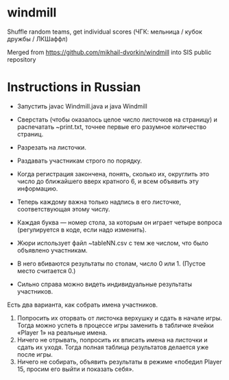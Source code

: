 # windmill
Shuffle random teams, get individual scores (ЧГК: мельница / кубок дружбы / ЛКШаффл)

Merged from https://github.com/mikhail-dvorkin/windmill into SIS public repository

# Instructions in Russian

* Запустить javac Windmill.java и java Windmill

* Сверстать (чтобы оказалось целое число листочков на страницу) и распечатать ~print.txt, точнее первые его разумное количество страниц.
* Разрезать на листочки.
* Раздавать участникам строго по порядку.
* Когда регистрация закончена, понять, сколько их, округлить это число до ближайшего вверх кратного 6, и всем объявить эту информацию.
* Теперь каждому важна только надпись в его листочке, соответствующая этому числу.
* Каждая буква — номер стола, за которым он играет четыре вопроса (регулируется в коде, если надо изменить).

* Жюри использует файл ~tableNN.csv с тем же числом, что было объявлено участникам.
* В него вбиваются результаты по столам, число 0 или 1. (Пустое место считается 0.)
* Сильно справа можно видеть индивидуальные результаты участников.

Есть два варианта, как собрать имена участников.

1. Попросить их оторвать от листочка верхушку и сдать в начале игры. Тогда можно успеть в процессе игры заменить в табличке ячейки «Player 1» на реальные имена.
1. Ничего не отрывать, попросить их вписать имена на листочки и сдать их уходя. Тогда полная таблица результатов делается уже после игры.
1. Ничего не собирать, объявить результаты в режиме «победил Player 15, просим его выйти и показать себя».
